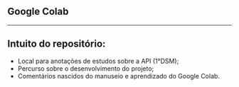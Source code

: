 ## Google Colab
---

## Intuito do repositório:
- Local para anotações de estudos sobre a API (1°DSM);
- Percurso sobre o desenvolvimento do projeto;
- Comentários nascidos do manuseio e aprendizado do Google Colab.
